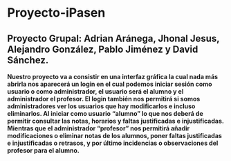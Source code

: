 # Proyecto-iPasen
## Proyecto Grupal: Adrian Aránega, Jhonal Jesus, Alejandro González, Pablo Jiménez y David Sánchez.

**Nuestro proyecto va a consistir en una interfaz gráfica la cual nada más abrirla nos aparecerá un login en el cual podemos iniciar sesión como usuario o como administrador, el usuario será el alumno y el administrador el profesor. 
El login también nos permitirá si somos administradores ver los usuarios  que hay modificarlos e incluso eliminarlos. Al iniciar como usuario “alumno” lo que nos deberá de permitir consultar las notas, horarios y faltas justificadas e injustificadas. Mientras que el administrador “profesor” nos permitirá añadir modificaciones o eliminar notas de los alumnos, poner faltas justificadas e injustificadas o retrasos, y por último incidencias o observaciones del profesor para el alumno.**
